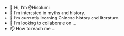 - 👋 Hi, I’m @Hisolumi
- 👀 I’m interested in myths and history.
- 🌱 I’m currently learning Chinese history and literature.
- 💞️ I’m looking to collaborate on ...
- 📫 How to reach me ...

<!---
Hisolumi/Hisolumi is a ✨ special ✨ repository because its `README.md` (this file) appears on your GitHub profile.
You can click the Preview link to take a look at your changes.
--->
